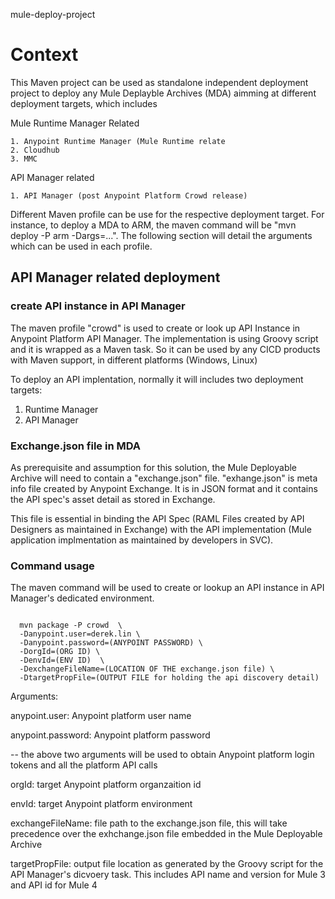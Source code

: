 
mule-deploy-project

# Context

This Maven project can be used as standalone independent deployment project to deploy any Mule Deplayble Archives (MDA) aimming at different deployment targets, which includes

  Mule Runtime Manager Related

    1. Anypoint Runtime Manager (Mule Runtime relate
    2. Cloudhub
    3. MMC
  
  API Manager related
  
    1. API Manager (post Anypoint Platform Crowd release)
  
Different Maven profile can be use for the respective deployment target. For instance, to deploy a MDA to ARM, the maven command will
be  "mvn deploy -P arm -Dargs=...". The following section will detail the arguments which can be used in each profile.

## API Manager related deployment

### create API instance in API Manager 

The maven profile "crowd" is used to create or look up API Instance in Anypoint Platform API Manager. The implementation is using Groovy script and it is wrapped as a Maven task. So it can be used by any CICD products with Maven support, in different platforms (Windows, Linux)

To deploy an API implentation, normally it will includes two deployment targets:
   1. Runtime Manager
   2. API Manager
 
### Exchange.json file in MDA

As prerequisite and assumption for this solution, the Mule Deployable Archive will need to contain a "exchange.json" file.  "exhange.json" is meta info file created by Anypoint Exchange. It is in JSON format and it contains the API spec's asset detail as stored in Exchange. 

This file is essential in binding the API Spec (RAML Files created by API Designers as maintained in Exchange) with the API implementation (Mule application implmentation as maintained by developers in SVC). 

### Command usage

The maven command will be used to create or lookup an API instance in API Manager's dedicated environment.

<code>
  mvn package -P crowd  \
  -Danypoint.user=derek.lin \
  -Danypoint.password=(ANYPOINT PASSWORD) \ 
  -DorgId=(ORG ID) \
  -DenvId=(ENV ID)  \
  -DexchangeFileName=(LOCATION OF THE exchange.json file) \
  -DtargetPropFile=(OUTPUT FILE for holding the api discovery detail)
</code>

Arguments:
  
  anypoint.user: Anypoint platform user name
  
  anypoint.password:  Anypoint platform password
   
   -- the above two arguments will be used to obtain Anypoint platform login tokens and all the platform API calls
  
  orgId:  target Anypoint platform organzaition id
  
  envId:  target Anypoint platform environment
  
  exchangeFileName: file path to the exchange.json file, this will take precedence over the exhchange.json file embedded in the Mule Deployable Archive
  
  targetPropFile: output file location as generated by the Groovy script for the API Manager's dicvoery task. This includes API name and version for Mule 3 and API id for Mule 4   

